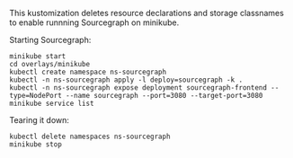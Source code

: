 This kustomization deletes resource declarations and storage classnames to enable runnning Sourcegraph on minikube.

Starting Sourcegraph:

```shell script
minikube start
cd overlays/minikube
kubectl create namespace ns-sourcegraph
kubectl -n ns-sourcegraph apply -l deploy=sourcegraph -k .
kubectl -n ns-sourcegraph expose deployment sourcegraph-frontend --type=NodePort --name sourcegraph --port=3080 --target-port=3080
minikube service list
``` 

Tearing it down:

```shell script
kubectl delete namespaces ns-sourcegraph
minikube stop
``` 
